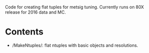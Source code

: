 Code for creating flat tuples for metsig tuning.  Currently runs on 80X release for 2016 data and MC.

Contents
========
  * /MakeNtuples/: flat ntuples with basic objects and resolutions.
